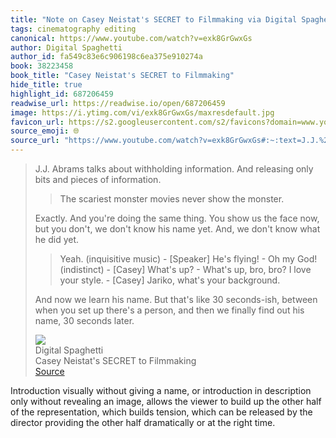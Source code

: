 ```yaml
---
title: "Note on Casey Neistat's SECRET to Filmmaking via Digital Spaghetti"
tags: cinematography editing
canonical: https://www.youtube.com/watch?v=exk8GrGwxGs
author: Digital Spaghetti
author_id: fa549c83e6c906198c6ea375e910274a
book: 38223458
book_title: "Casey Neistat's SECRET to Filmmaking"
hide_title: true
highlight_id: 687206459
readwise_url: https://readwise.io/open/687206459
image: https://i.ytimg.com/vi/exk8GrGwxGs/maxresdefault.jpg
favicon_url: https://s2.googleusercontent.com/s2/favicons?domain=www.youtube.com
source_emoji: 🌐
source_url: "https://www.youtube.com/watch?v=exk8GrGwxGs#:~:text=J.J.%20Abrams%20talks,30%20seconds%20later."
---
```


> J.J. Abrams talks about withholding information. And releasing only bits and pieces of information.
> 
> > The scariest monster movies never show the monster.
> 
> Exactly. And you're doing the same thing. You show us the face now, but you don't, we don't know his name yet. And, we don't know what he did yet.
> 
> > Yeah. (inquisitive music) - [Speaker] He's flying! - Oh my God! (indistinct) - [Casey] What's up? - What's up, bro, bro? I love your style. - [Casey] Jariko, what's your background.
> 
> And now we learn his name. But that's like 30 seconds-ish, between when you set up there's a person, and then we finally find out his name, 30 seconds later.
> <div class="quoteback-footer"><div class="quoteback-avatar"><img class="mini-favicon" src="https://s2.googleusercontent.com/s2/favicons?domain=www.youtube.com"></div><div class="quoteback-metadata"><div class="metadata-inner"><span style="display:none">FROM:</span><div aria-label="Digital Spaghetti" class="quoteback-author"> Digital Spaghetti</div><div aria-label="Casey Neistat's SECRET to Filmmaking" class="quoteback-title"> Casey Neistat's SECRET to Filmmaking</div></div></div><div class="quoteback-backlink"><a target="_blank" aria-label="go to the full text of this quotation" rel="noopener" href="https://www.youtube.com/watch?v=exk8GrGwxGs#:~:text=J.J.%20Abrams%20talks,30%20seconds%20later." class="quoteback-arrow"> Source</a></div></div>

Introduction visually without giving a name, or introduction in description only without revealing an image, allows the viewer to build up the other half of the representation, which builds tension, which can be released by the director providing the other half dramatically or at the right time.